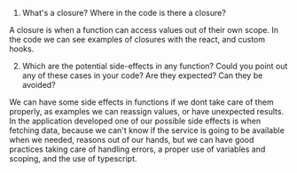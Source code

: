 1. What's a closure? Where in the code is there a closure?

A closure is when a function can access values out of their own scope. In the code we can see examples of closures with the react, and custom hooks.

2. Which are the potential side-effects in any function? Could you point out any of these cases in
   your code? Are they expected? Can they be avoided?

We can have some side effects in functions if we dont take care of them properly, as examples we can reassign values, or have unexpected results.
In the application developed one of our possible side effects is when fetching data, because we can't know if the service is going to be available when we needed, reasons out of our hands, but we can have good practices taking care of handling errors, a proper use of variables and scoping, and the use of typescript.
